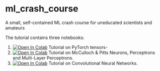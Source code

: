
# ml_crash_course
A small, self-contained ML crash course for uneducated scientists and amateurs

The tutorial contains three notebooks:
1) [![Open In Colab](https://colab.research.google.com/assets/colab-badge.svg)](https://colab.research.google.com/drive/1S16betpBJNt2OYzywkEV-wKnF7u43w3l)
 Tutorial on PyTorch tensors-
2) [![Open In Colab](https://colab.research.google.com/assets/colab-badge.svg)](https://colab.research.google.com/drive/1Ft9QxVUWSH5gQmE1GuxAENalKEJ-IFHf)
 Tutorial on McCulloch & Pitts Neurons, Perceptrons and Multi-Layer Perceptrons. 
3) [![Open In Colab](https://colab.research.google.com/assets/colab-badge.svg)](https://colab.research.google.com/drive/1L93Bm56BSHio7uShk92H-OHrb-LGNGLW)
 Tutorial on Convolutional Neural Networks.
